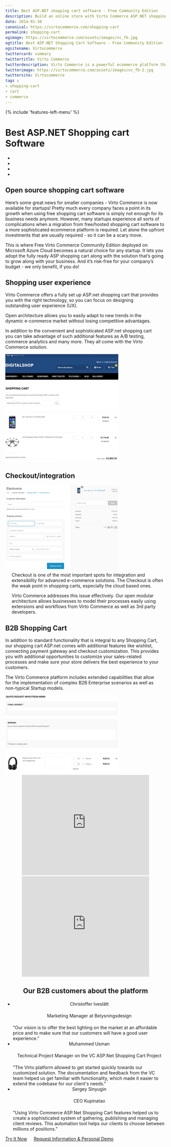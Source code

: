 ```yaml
---
title: Best ASP.NET shopping cart software - Free Community Edition
description: Build an online store with Virto Commerce ASP.NET shopping cart software. Benefit from an open source shopping cart software that has every feature you need.
date: 2014-01-30
canonical: https://virtocommerce.com/shopping-cart
permalink: shopping-cart
ogimage: https://virtocommerce.com/assets/images/vc_fb.jpg
ogtitle: Best ASP.NET Shopping Cart Software - Free Community Edition
ogsitename: Virtocommerce
twittercard: summary
twittertitle: Virto Commerce
twitterdescription: Virto Commerce is a powerful ecommerce platform that includes everything you need to create an online store and sell online. Try it free with Free Community License
twitterimage: https://virtocommerce.com/assets/images/vc_fb-2.jpg
twittersite: Virtocommerce
tags : 
- shopping-cart
- cart
- commerce
---
```

<div class="business-features clearfix __responsive">
	{% include 'features-left-menu' %}
	<div class="business-cnt">
		<div class="head __cart">
			<h1 class="title">Best ASP.NET Shopping cart Software</h1>
		</div>
		<div class="blog b2b-e-commerce">
			<ul class="socials list" style="margin-top: 20px;">
				<li class="list-item fb">
					<a class="list-link" href="https://www.facebook.com/sharer/sharer.php?u={{ '/shopping-cart' | absolute_url }}" target="_blank"><i class="list-ico fa fa-facebook"></i></a>
				</li>
				<li class="list-item plus">
					<a class="list-link" href="https://plus.google.com/share?url={{ '/shopping-cart' | absolute_url }}" target="_blank"><i class="list-ico fa fa-google-plus"></i></a>
				</li>
				<li class="list-item tw">
					<a class="list-link" href="https://twitter.com/intent/tweet?text={{ '/shopping-cart' | absolute_url }}" target="_blank"><i class="list-ico fa fa-twitter"></i></a>
				</li>
				<li class="list-item in">
					<a class="list-link" href="https://www.linkedin.com/shareArticle?mini=true&url={{ '/shopping-cart' | absolute_url }}" target="_blank"><i class="list-ico fa fa-linkedin"></i></a>
				</li>
			</ul>
		</div>
		<h2 class="sub-title">Open source shopping cart software</h2>
		<p class="text">Here’s some great news for smaller companies - Virto Commerce is now available for startups! Pretty much every company faces a point in its growth when using free shopping cart software is simply not enough for its business needs anymore. However, many startups experience all sorts of complications when a migration from free/hosted shopping cart software to a more sophisticated ecommerce platform is required. Let alone the upfront investments that are usually required - so it can be a scary move.</p>
		<p class="text">This is where Free Virto Commerce Community Edition deployed on Microsoft Azure Cloud becomes a natural choice for any startup. It lets you adopt the fully ready ASP shopping cart along with the solution that’s going to grow along with your business. And it’s risk-free for your company’s budget - we only benefit, if you do!</p>
		<h2 class="sub-title">Shopping user experience</h2>
        <div class="col-w">
            <div class="col __col-50 text" style="margin-top: 0; padding-right: 20px;">
                Virto Commerce offers a fully set up ASP.net shopping cart that provides you with the right technology, so you can focus on designing outstanding user experience (UX).
                <p>Open architecture allows you to easily adapt to new trends in the dynamic e-commerce market without losing competitive advantages.</p>
                <p>In addition to the convenient and sophisticated ASP.net shopping cart you can take advantage of such additional features as A/B testing, commerce analytics and many more. They all come with the Virto Commerce solution.</p>
            </div>
            <div class="col __col-50">
                <img alt="Best ASP.NET Shopping Cart Software" src="../assets/images/shopping-cart-scr.jpg" />
            </div>
        </div>
		<h2 class="sub-title">Checkout/integration</h2>
        <div class="col-w">
            <div class="col __col-50">
                <img alt="Best ASP.NET Shopping Cart Software" src="../assets/images/checkout.png" />
            </div>
            <div class="col __col-50 text" style="margin-top: 0; padding-left: 20px;">
                Checkout is one of the most important spots for integration and extensibility for advanced e-commerce solutions. The Checkout is often the weak point in shopping carts, especially the cloud based ones.
                <p>Virto Commerce addresses this issue effectively. Our open modular architecture allows businesses to model their processes easily using extensions and workflows from Virto Commerce as well as 3rd party developers.</p>
            </div>
        </div>
		<h2 class="sub-title">B2B Shopping Cart</h2>
        <div class="col-w">
            <div class="col __col-50 text" style="margin-top: 0; padding-right: 20px;">
                In addition to standard functionality that is integral to any Shopping Cart, our shopping cart ASP.net comes with additional features like wishlist, connecting payment gateway and checkout customization. This provides you with additional opportunities to customize your sales-related processes and make sure your store delivers the best experience to your customers.
                <p>The Virto Commerce platform includes extended capabilities that allow for the implementation of complex B2B Enterprise scenarios as well as non-typical Startup models.</p>
            </div>
            <div class="col __col-50">
                <img alt="Best ASP.NET Shopping Cart Software" src="../assets/images/qoute-request-scr.jpg" />
            </div>
        </div>
		<div style="text-align: center;">
			<iframe width="400" height="315" src="https://www.youtube.com/embed/QpRG-HOlrbc?ecver=1" frameborder="0" allowfullscreen></iframe>
            <iframe width="400" height="315" src="https://www.youtube.com/embed/22BMH86RQys?ecver=1" frameborder="0" allowfullscreen></iframe>
		</div>
        <div style="text-align: center;">
			<h2 class="sub-title">Our B2B customers about the platform</h2>
		</div>
		<div class="our-offices __responsive" style="margin-top: 20px;">
			<ul class="list">
				<li class="list-item">
					<div class="list-name" style="text-align: center;">Christoffer Iveslätt</div>
					<div class="list-office" style="margin: 20px 0; text-align: center;">Marketing Manager at Belysningsdesign</div>
					<div class="list-descr">"Our vision is to offer the best lighting on the market at an affordable price and to make sure that our customers will have a good user experience."</div>
				</li>
				<li class="list-item">
					<div class="list-name" style="text-align: center;">Muhammed Usman</div>
					<div class="list-office" style="margin: 20px 0; text-align: center;">Technical Project Manager on the VC ASP.Net Shopping Cart Project</div>
					<div class="list-descr">"The Virto platform allowed to get started quickly towards our customized solution. The documentation and feedback from the VC team helped us get familiar with functionality, which made it easier to extend the codebase for our client's needs."</div>
				</li>
				<li class="list-item">
					<div class="list-name" style="text-align: center;">Sergey Sinyugin</div>
					<div class="list-office" style="margin: 20px 0; text-align: center;">CEO Kupinatao</div>
					<div class="list-descr">"Using Virto Commerce ASP.Net Shopping Cart features helped us to create a sophisticated system of gathering, publishing and managing client reviews. This automation tool helps our clients to choose between millions of positions."</div>
				</li>
			</ul>
		</div>
		<div class="buttons columns" style="word-spacing: normal;">
			<a class="button fill" href="/try-now">Try It Now</a>
			<a class="button fill" href="/contact-us">Request Information & Personal Demo</a>
		</div>
	</div>
</div>
